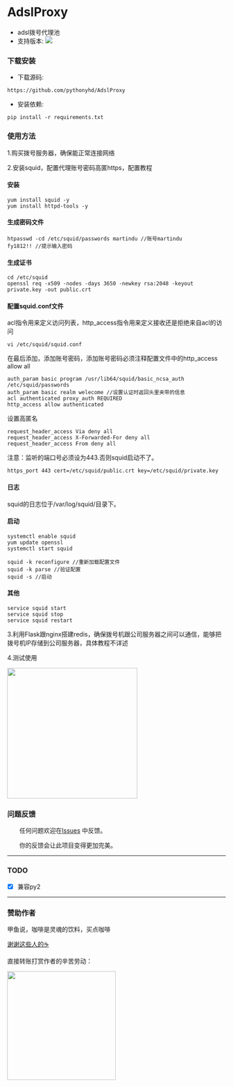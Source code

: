 # AdslProxy

* adsl拨号代理池
* 支持版本: ![](https://img.shields.io/badge/Python-3.x-blue.svg)

### 下载安装

* 下载源码:

```
https://github.com/pythonyhd/AdslProxy
```

* 安装依赖:

```shell
pip install -r requirements.txt
```

### 使用方法

1.购买拨号服务器，确保能正常连接网络

2.安装squid，配置代理账号密码高匿https，配置教程

#### 安装

	yum install squid -y
	yum install httpd-tools -y

#### 生成密码文件

	htpasswd -cd /etc/squid/passwords martindu //账号martindu
	fy1812!! //提示输入密码

#### 生成证书

	cd /etc/squid
	openssl req -x509 -nodes -days 3650 -newkey rsa:2048 -keyout private.key -out public.crt

#### 配置squid.conf文件

acl指令用来定义访问列表，http_access指令用来定义接收还是拒绝来自acl的访问

	vi /etc/squid/squid.conf

在最后添加，添加账号密码，添加账号密码必须注释配置文件中的http_access allow all

	auth_param basic program /usr/lib64/squid/basic_ncsa_auth /etc/squid/passwords
	auth_param basic realm welecome //设置认证时返回头里夹带的信息
	acl authenticated proxy_auth REQUIRED
	http_access allow authenticated

设置高匿名

	request_header_access Via deny all
	request_header_access X-Forwarded-For deny all
	request_header_access From deny all

注意：监听的端口号必须设为443.否则squid启动不了。

	https_port 443 cert=/etc/squid/public.crt key=/etc/squid/private.key

#### 日志

squid的日志位于/var/log/squid/目录下。

#### 启动

	systemctl enable squid
 	yum update openssl
	systemctl start squid
	
	squid -k reconfigure //重新加载配置文件
	squid -k parse //验证配置
	squid -s //启动

#### 其他

	service squid start
	service squid stop
	service squid restart
	
3.利用Flask跟nginx搭建redis，确保拨号机跟公司服务器之间可以通信，能够把拨号机IP存储到公司服务器，具体教程不详述

4.测试使用

<img src="https://i.imgur.com/6y6EHUZ.png" width="300" />

### 问题反馈

　　任何问题欢迎在[Issues](https://github.com/pythonyhd/AdslProxy/issues) 中反馈。

　　你的反馈会让此项目变得更加完美。

---

### TODO
- [x] 兼容py2

---


### 赞助作者
甲鱼说，咖啡是灵魂的饮料，买点咖啡

[谢谢这些人的☕️](./coffee.md)

直接转账打赏作者的辛苦劳动：

<img src="https://i.imgur.com/lzM8sPs.png" width="250" />